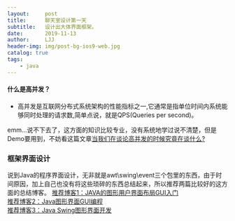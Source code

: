 ```yaml
---
layout:     post
title:      聊天室设计第一天
subtitle:   设计出大体界面框架。
date:       2019-11-13
author:     LJJ
header-img: img/post-bg-ios9-web.jpg
catalog: true
tags:
    - java
---
```


#### 什么是高并发？

- 高并发是互联网分布式系统架构的性能指标之一,它通常是指单位时间内系统能够同时处理的请求数,简单点说，就是QPS(Queries per second)。

emm...说不下去了，这方面的知识比较专业，没有系统地学过说不清楚，但是Demo要用到，不妨看这篇文章[当我们在谈论高并发的时候究竟在谈什么?](https://zhuanlan.zhihu.com/p/71201303)

### 框架界面设计
说到Java的程序界面设计，无非就是awt\swing\event三个包里的东西，由于时间原因，加上自己也没有将这些琐碎的东西总结起来，所以推荐两篇比较好的这方面的总结博客。
[推荐博客1：JAVA的图形用户界面布局GUI入门](https://blog.csdn.net/xyphf/article/details/77985496)  
[推荐博客2：Java图形界面GUI编程](https://blog.csdn.net/weixin_39778570/article/details/80656236)  
[推荐博客3：Java Swing图形界面开发](https://blog.csdn.net/xietansheng/article/details/72814492)
